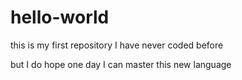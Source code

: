 # hello-world
this is my first repository
I have never coded before

but I do hope one day I can master this new language


